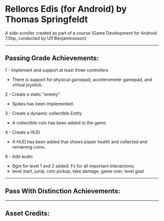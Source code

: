 # Rellorcs Edis (for Android) by Thomas Springfeldt

A side-scroller created as part of a course (Game Development for Android 7.5hp, conducted
by Ulf Benjaminssson).

---

## Passing Grade Achievements:

1 - Implement and support at least three controllers

- There is support for physical gamepad, accelerometer gamepad, and virtual joystick.

2 - Create a static "enemy"

- Spikes has been implemented.

3 - Create a dynamic collectible Entity

- A collectible coin has been added to the game.

4 - Create a HUD

- A HUD has been added that shows player health and collected and remaining coins.

6 - Add audio

- Bgm for level 1 and 2 added. Fx for all important interactions:
- level start, jump, coin pickup, take damage, game over, level goal

---

## Pass With Distinction Achievements:

---

## Asset Credits:
